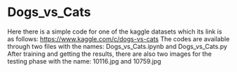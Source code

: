 # Dogs_vs_Cats
Here there is a simple code for one of the kaggle datasets which its link is as follows:
https://www.kaggle.com/c/dogs-vs-cats
The codes are available through two files with the names: Dogs_vs_Cats.ipynb and Dogs_vs_Cats.py
After training and getting the results, there are also two images for the testing phase with the name: 10116.jpg and 10759.jpg
